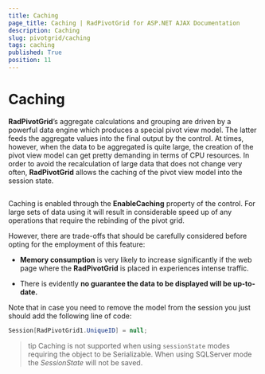 ```yaml
---
title: Caching
page_title: Caching | RadPivotGrid for ASP.NET AJAX Documentation
description: Caching
slug: pivotgrid/caching
tags: caching
published: True
position: 11
---
```


# Caching



**RadPivotGrid**’s aggregate calculations and grouping are driven by a powerful data engine which produces a special pivot view model. The latter feeds the aggregate values into the final output by the control. At times, however, when the data to be aggregated is quite large, the creation of the pivot view model can get pretty demanding in terms of CPU resources. In order to avoid the recalculation of large data that does not change very often, **RadPivotGrid** allows the caching of the pivot view model into the session state.

##

Caching is enabled through the **EnableCaching** property of the control. For large sets of data using it will result in considerable speed up of any operations that require the rebinding of the pivot grid.

However, there are trade-offs that should be carefully considered before opting for the employment of this feature:

* **Memory consumption** is very likely to increase significantly if the web page where the **RadPivotGrid** is placed in experiences intense traffic.

* There is evidently **no guarantee the data to be displayed will be up-to-date.**

Note that in case you need to remove the model from the session you just should add the following line of code:

````C#
Session[RadPivotGrid1.UniqueID] = null;
````

>tip Caching is not supported when using `sessionState` modes requiring the object to be Serializable.
When using SQLServer mode the *SessionState* will not be saved.
